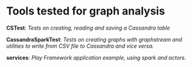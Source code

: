 # Tools tested for graph analysis 

**CSTest**: _Tests on creating, reading and saving a Cassandra table_

**CassandraSparkTest**: _Tests on creating graphs with graphstream and utilities to write from CSV file to Cassandra and vice versa._

**services**: _Play Framework application example, using spark and actors._
